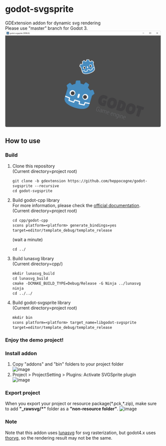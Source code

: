 # godot-svgsprite
GDExtension addon for dynamic svg rendering  
Please use "master" branch for Godot 3.
![](screenshot.png)

## How to use
### Build
1. Clone this repository  
   (Current directory=project root)
   ```
   git clone -b gdextension https://github.com/heppocogne/godot-svgsprite --recursive
   cd godot-svgsprite
   ```
2. Build godot-cpp library  
   For more information, please check the [official documentation](https://docs.godotengine.org/en/stable/tutorials/scripting/gdnative/gdnative_cpp_example.html).  
   (Current directory=project root)
   ```
   cd cpp/godot-cpp
   scons platform=<platform> generate_bindings=yes target=editor/template_debug/template_release
   ```
   (wait a minute)
    
   ```
   cd ../
   ```
3. Build lunasvg library  
   (Current directory=cpp/)
   ```
   mkdir lunasvg_build
   cd lunasvg_build
   cmake -DCMAKE_BUILD_TYPE=Debug/Release -G Ninja ../lunasvg
   ninja
   cd ../../
   ```
4. Build godot-svgsprite library  
   (Current directory=project root)
   ```
   mkdir bin
   scons platform=<platform> target_name=libgodot-svgsprite target=editor/template_debug/template_release
   ```

### Enjoy the demo project!

### Install addon
1. Copy "addons" and "bin" folders to your project folder  
   ![image](https://user-images.githubusercontent.com/83043568/192418076-98a9eaab-ac55-4b71-85c3-f62afe3929e5.png)
2. Project > ProjectSetting > Plugins: Activate SVGSprite plugin  
   ![image](https://user-images.githubusercontent.com/83043568/192416729-c99612d1-476c-4471-b414-46b34a64544d.png)

### Export project
When you export your project or resource package(\*.pck,\*.zip), make sure to add **"_rawsvg/*"** folder as a **"non-resource folder"**.
![image](https://user-images.githubusercontent.com/83043568/194685009-51ce22cb-d1f9-4e08-b0d7-ffa311e5ec43.png)

### Note
Note that this addon uses [lunasvg](https://github.com/sammycage/lunasvg) for svg rasterization, but godot4.x uses [thorvg](https://github.com/thorvg/thorvg), so the rendering result may not be the same.
